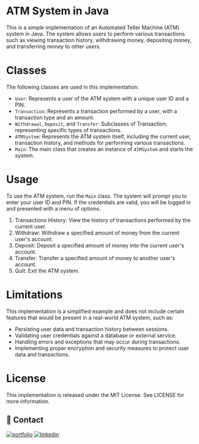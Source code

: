 # ATM System in Java

This is a simple implementation of an Automated Teller Machine (ATM) system in Java. The system allows users to perform various transactions such as viewing transaction history, withdrawing money, depositing money, and transferring money to other users.

# Classes

The following classes are used in this implementation:

- `User`: Represents a user of the ATM system with a unique user ID and a PIN.
- `Transaction`: Represents a transaction performed by a user, with a transaction type and an amount.
- `Withdrawal`, `Deposit`, and `Transfer`: Subclasses of Transaction, representing specific types of transactions.
- `ATMSystem`: Represents the ATM system itself, including the current user, transaction history, and methods for performing various transactions.
- `Main`: The main class that creates an instance of `ATMSystem` and starts the system.

# Usage
To use the ATM system, run the `Main` class. The system will prompt you to enter your user ID and PIN. If the credentials are valid, you will be logged in and presented with a menu of options.

1. Transactions History: View the history of transactions performed by the current user.
2. Withdraw: Withdraw a specified amount of money from the current user's account.
3. Deposit: Deposit a specified amount of money into the current user's account.
4. Transfer: Transfer a specified amount of money to another user's account.
5. Quit: Exit the ATM system.

# Limitations
This implementation is a simplified example and does not include certain features that would be present in a real-world ATM system, such as:

- Persisting user data and transaction history between sessions.
- Validating user credentials against a database or external service.
- Handling errors and exceptions that may occur during transactions.
- Implementing proper encryption and security measures to protect user data and transactions.

# License
This implementation is released under the MIT License. See LICENSE for more information.

## 🔗 Contact 
[![portfolio](https://img.shields.io/badge/my_portfolio-000?style=for-the-badge&logo=ko-fi&logoColor=white)](https://github.com/vishalsinghstudy)
[![linkedin](https://img.shields.io/badge/linkedin-0A66C2?style=for-the-badge&logo=linkedin&logoColor=white)](linkedin.com/in/vishal-kumar-singh-492920256)